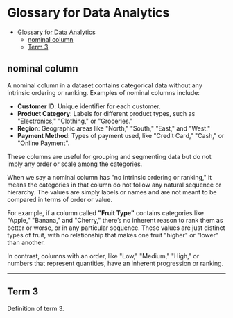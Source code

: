 # Glossary for Data Analytics

- [Glossary for Data Analytics](#glossary-for-data-analytics)
  - [nominal column](#nominal-column)
  - [Term 3](#term-3)

## nominal column

A nominal column in a dataset contains categorical data without any intrinsic ordering or ranking. Examples of nominal columns include:

- **Customer ID**: Unique identifier for each customer.
- **Product Category**: Labels for different product types, such as "Electronics," "Clothing," or "Groceries."
- **Region**: Geographic areas like "North," "South," "East," and "West."
- **Payment Method**: Types of payment used, like "Credit Card," "Cash," or "Online Payment".

These columns are useful for grouping and segmenting data but do not imply any order or scale among the categories.

When we say a nominal column has "no intrinsic ordering or ranking," it means the categories in that column do not follow any natural sequence or hierarchy. The values are simply labels or names and are not meant to be compared in terms of order or value.

For example, if a column called **"Fruit Type"** contains categories like "Apple," "Banana," and "Cherry," there’s no inherent reason to rank them as better or worse, or in any particular sequence. These values are just distinct types of fruit, with no relationship that makes one fruit "higher" or "lower" than another. 

In contrast, columns with an order, like "Low," "Medium," "High," or numbers that represent quantities, have an inherent progression or ranking.

---

## Term 3
Definition of term 3.
